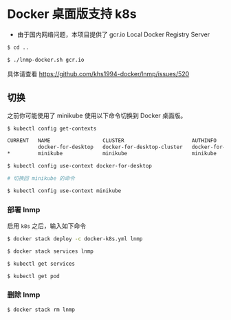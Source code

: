 # Docker 桌面版支持 k8s

* 由于国内网络问题，本项目提供了 gcr.io Local Docker Registry Server

```bash
$ cd ..

$ ./lnmp-docker.sh gcr.io
```

具体请查看 https://github.com/khs1994-docker/lnmp/issues/520

## 切换

之前你可能使用了 minikube 使用以下命令切换到 Docker 桌面版。

```bash
$ kubectl config get-contexts

CURRENT   NAME                 CLUSTER                      AUTHINFO             NAMESPACE
          docker-for-desktop   docker-for-desktop-cluster   docker-for-desktop
*         minikube             minikube                     minikube

$ kubectl config use-context docker-for-desktop

# 切换回 minikube 的命令

$ kubectl config use-context minikube
```

### 部署 lnmp

启用 `k8s` 之后，输入如下命令

```bash
$ docker stack deploy -c docker-k8s.yml lnmp

$ docker stack services lnmp

$ kubectl get services

$ kubectl get pod
```

### 删除 lnmp

```bash
$ docker stack rm lnmp
```
